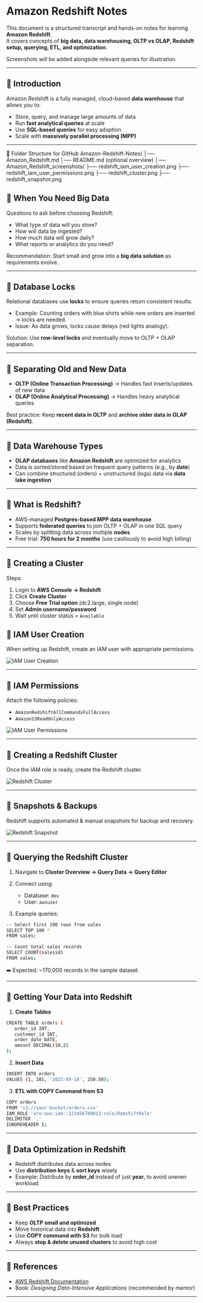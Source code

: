 # Amazon Redshift Notes

This document is a structured transcript and hands-on notes for learning **Amazon Redshift**.  
It covers concepts of **big data, data warehousing, OLTP vs OLAP, Redshift setup, querying, ETL, and optimization**.  

Screenshots will be added alongside relevant queries for illustration.  

---

## 📌 Introduction

Amazon Redshift is a fully managed, cloud-based **data warehouse** that allows you to:  
- Store, query, and manage large amounts of data  
- Run **fast analytical queries** at scale  
- Use **SQL-based queries** for easy adoption  
- Scale with **massively parallel processing (MPP)**  

---

📂 Folder Structure for GitHub
Amazon-Redshift-Notes/
│── Amazon_Redshift.md
│── README.md   (optional overview)
│── Amazon_Redshift_screenshots/
      ├── redshift_iam_user_creation.png
      ├── redshift_iam_user_permissions.png
      ├── redshift_cluster.png
      ├── redshift_snapshot.png


## 📌 When You Need Big Data

Questions to ask before choosing Redshift:  
- What type of data will you store?  
- How will data be ingested?  
- How much data will grow daily?  
- What reports or analytics do you need?  

Recommendation: Start small and grow into a **big data solution** as requirements evolve.  

---

## 📌 Database Locks

Relational databases use **locks** to ensure queries return consistent results.  
- Example: Counting orders with blue shirts while new orders are inserted → locks are needed.  
- Issue: As data grows, locks cause delays (red lights analogy).  

Solution: Use **row-level locks** and eventually move to OLTP + OLAP separation.  

---

## 📌 Separating Old and New Data

- **OLTP (Online Transaction Processing)** → Handles fast inserts/updates of new data  
- **OLAP (Online Analytical Processing)** → Handles heavy analytical queries  

Best practice: Keep **recent data in OLTP** and **archive older data in OLAP (Redshift)**.  

---

## 📌 Data Warehouse Types

- **OLAP databases** like **Amazon Redshift** are optimized for analytics  
- Data is sorted/stored based on frequent query patterns (e.g., by **date**)  
- Can combine structured (orders) + unstructured (logs) data via **data lake ingestion**  

---

## 📌 What is Redshift?

- AWS-managed **Postgres-based MPP data warehouse**  
- Supports **federated queries** to join OLTP + OLAP in one SQL query  
- Scales by splitting data across multiple **nodes**  
- Free trial: **750 hours for 2 months** (use cautiously to avoid high billing)  

---

## 📌 Creating a Cluster

Steps:  
1. Login to **AWS Console → Redshift**  
2. Click **Create Cluster**  
3. Choose **Free Trial option** (dc2.large, single node)  
4. Set **Admin username/password**  
5. Wait until cluster status = `Available`  

## 📌 IAM User Creation

When setting up Redshift, create an IAM user with appropriate permissions.

![IAM User Creation](/redshift_iam_user_creation.png)

---

## 📌 IAM Permissions

Attach the following policies:  
- `AmazonRedshiftAllCommandsFullAccess`  
- `AmazonS3ReadOnlyAccess`  

![IAM User Permissions](/redshift_iam_user_permissions.png)

---

## 📌 Creating a Redshift Cluster

Once the IAM role is ready, create the Redshift cluster.

![Redshift Cluster](/redshift_cluster.png)

---

## 📌 Snapshots & Backups

Redshift supports automated & manual snapshots for backup and recovery.

![Redshift Snapshot](/redshift_snapshot.png)



---

## 📌 Querying the Redshift Cluster

1. Navigate to **Cluster Overview → Query Data → Query Editor**  
2. Connect using:  
   - Database: `dev`  
   - User: `awsuser`  

3. Example queries:  

```bash
-- Select first 100 rows from sales
SELECT TOP 100 * 
FROM sales;
```

```bash
-- Count total sales records
SELECT COUNT(salesid) 
FROM sales;
```

➡️ Expected: ~170,000 records in the sample dataset.  



---

## 📌 Getting Your Data into Redshift

1. **Create Tables**  

```bash
CREATE TABLE orders (
   order_id INT,
   customer_id INT,
   order_date DATE,
   amount DECIMAL(10,2)
);
```

2. **Insert Data**  

```bash
INSERT INTO orders 
VALUES (1, 101, '2025-09-18', 250.50);
```

3. **ETL with COPY Command from S3**  

```bash
COPY orders
FROM 's3://your-bucket/orders.csv'
IAM_ROLE 'arn:aws:iam::123456789012:role/RedshiftRole'
DELIMITER ','
IGNOREHEADER 1;
```



---

## 📌 Data Optimization in Redshift

- Redshift distributes data across nodes  
- Use **distribution keys** & **sort keys** wisely  
- Example: Distribute by **order_id** instead of just **year**, to avoid uneven workload  

---

## 📌 Best Practices

- Keep **OLTP small and optimized**  
- Move historical data into **Redshift**  
- Use **COPY command with S3** for bulk load  
- Always **stop & delete unused clusters** to avoid high cost  

---

## 📌 References

- [AWS Redshift Documentation](https://docs.aws.amazon.com/redshift/)  
- Book: *Designing Data-Intensive Applications* (recommended by mentor)  

---
